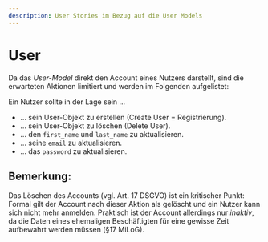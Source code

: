 ```yaml
---
description: User Stories im Bezug auf die User Models
---
```


# User

Da das _User-Model_ direkt den Account eines Nutzers darstellt, sind die erwarteten Aktionen limitiert und werden im Folgenden aufgelistet:

Ein Nutzer sollte in der Lage sein ...

* ... sein User-Objekt zu erstellen \(Create User = Registrierung\).
* ... sein User-Objekt zu löschen \(Delete User\).
* ... den `first_name` und `last_name` zu aktualisieren.
* ... seine `email` zu aktualisieren.
* ... das `password` zu aktualisieren.

## Bemerkung:

Das Löschen des Accounts \(vgl. Art. 17 DSGVO\) ist ein kritischer Punkt: Formal gilt der Account nach dieser Aktion als gelöscht und ein Nutzer kann sich nicht mehr anmelden. Praktisch ist der Account allerdings nur _inaktiv_, da die Daten eines ehemaligen Beschäftigten für eine gewisse Zeit aufbewahrt werden müssen \(§17 MiLoG\).

